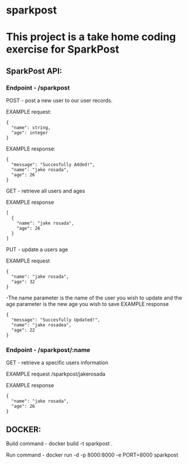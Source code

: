 # sparkpost

# This project is a take home coding exercise for SparkPost

## SparkPost API:

### Endpoint - /sparkpost

POST - post a new user to our user records.

EXAMPLE request:
```
{
  "name": string,
  "age": integer
}
```
EXAMPLE response:
```
{
  "message": "Succesfully Added!",
  "name": "jake rosada",
  "age": 26
}
```
GET - retrieve all users and ages

EXAMPLE response
```
[
  {
    "name": "jake rosada",
    "age": 26
  }
]
```
PUT - update a users age

EXAMPLE request
```
{
  "name": "jake rosada",
  "age": 32
}
```
-The name parameter is the name of the user you wish to update and the age parameter is the new age you wish to save
EXAMPLE response
```
{
  "message": "Succesfully Updated!",
  "name": "jake rosadea",
  "age": 22
}
```
### Endpoint - /sparkpost/:name

GET - retrieve a specific users information

EXAMPLE request
/sparkpost/jakerosada

EXAMPLE response
```
{
  "name": "jake rosada",
  "age": 26
}
```
## DOCKER:

Build command - docker build -t sparkpost .

Run command - docker run -d -p 8000:8000 -e PORT=8000 sparkpost
